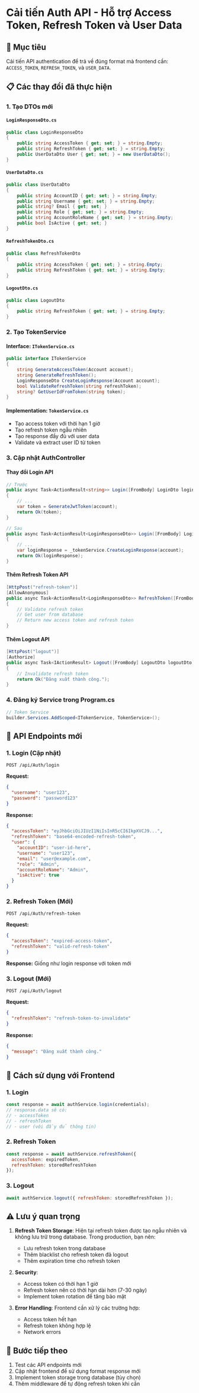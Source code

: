 # Cải tiến Auth API - Hỗ trợ Access Token, Refresh Token và User Data

## 🎯 Mục tiêu
Cải tiến API authentication để trả về đúng format mà frontend cần: `ACCESS_TOKEN`, `REFRESH_TOKEN`, và `USER_DATA`.

## 📋 Các thay đổi đã thực hiện

### 1. Tạo DTOs mới

#### `LoginResponseDto.cs`
```csharp
public class LoginResponseDto
{
    public string AccessToken { get; set; } = string.Empty;
    public string RefreshToken { get; set; } = string.Empty;
    public UserDataDto User { get; set; } = new UserDataDto();
}
```

#### `UserDataDto.cs`
```csharp
public class UserDataDto
{
    public string AccountID { get; set; } = string.Empty;
    public string Username { get; set; } = string.Empty;
    public string? Email { get; set; }
    public string Role { get; set; } = string.Empty;
    public string AccountRoleName { get; set; } = string.Empty;
    public bool IsActive { get; set; }
}
```

#### `RefreshTokenDto.cs`
```csharp
public class RefreshTokenDto
{
    public string AccessToken { get; set; } = string.Empty;
    public string RefreshToken { get; set; } = string.Empty;
}
```

#### `LogoutDto.cs`
```csharp
public class LogoutDto
{
    public string RefreshToken { get; set; } = string.Empty;
}
```

### 2. Tạo TokenService

#### Interface: `ITokenService.cs`
```csharp
public interface ITokenService
{
    string GenerateAccessToken(Account account);
    string GenerateRefreshToken();
    LoginResponseDto CreateLoginResponse(Account account);
    bool ValidateRefreshToken(string refreshToken);
    string? GetUserIdFromToken(string token);
}
```

#### Implementation: `TokenService.cs`
- Tạo access token với thời hạn 1 giờ
- Tạo refresh token ngẫu nhiên
- Tạo response đầy đủ với user data
- Validate và extract user ID từ token

### 3. Cập nhật AuthController

#### Thay đổi Login API
```csharp
// Trước
public async Task<ActionResult<string>> Login([FromBody] LoginDto loginDto)
{
    // ...
    var token = GenerateJwtToken(account);
    return Ok(token);
}

// Sau
public async Task<ActionResult<LoginResponseDto>> Login([FromBody] LoginDto loginDto)
{
    // ...
    var loginResponse = _tokenService.CreateLoginResponse(account);
    return Ok(loginResponse);
}
```

#### Thêm Refresh Token API
```csharp
[HttpPost("refresh-token")]
[AllowAnonymous]
public async Task<ActionResult<LoginResponseDto>> RefreshToken([FromBody] RefreshTokenDto refreshTokenDto)
{
    // Validate refresh token
    // Get user from database
    // Return new access token and refresh token
}
```

#### Thêm Logout API
```csharp
[HttpPost("logout")]
[Authorize]
public async Task<IActionResult> Logout([FromBody] LogoutDto logoutDto)
{
    // Invalidate refresh token
    return Ok("Đăng xuất thành công.");
}
```

### 4. Đăng ký Service trong Program.cs
```csharp
// Token Service
builder.Services.AddScoped<ITokenService, TokenService>();
```

## 🔄 API Endpoints mới

### 1. Login (Cập nhật)
```
POST /api/Auth/login
```
**Request:**
```json
{
  "username": "user123",
  "password": "password123"
}
```

**Response:**
```json
{
  "accessToken": "eyJhbGciOiJIUzI1NiIsInR5cCI6IkpXVCJ9...",
  "refreshToken": "base64-encoded-refresh-token",
  "user": {
    "accountID": "user-id-here",
    "username": "user123",
    "email": "user@example.com",
    "role": "Admin",
    "accountRoleName": "Admin",
    "isActive": true
  }
}
```

### 2. Refresh Token (Mới)
```
POST /api/Auth/refresh-token
```
**Request:**
```json
{
  "accessToken": "expired-access-token",
  "refreshToken": "valid-refresh-token"
}
```

**Response:** Giống như login response với token mới

### 3. Logout (Mới)
```
POST /api/Auth/logout
```
**Request:**
```json
{
  "refreshToken": "refresh-token-to-invalidate"
}
```

**Response:**
```json
{
  "message": "Đăng xuất thành công."
}
```

## 🔧 Cách sử dụng với Frontend

### 1. Login
```javascript
const response = await authService.login(credentials);
// response.data sẽ có:
// - accessToken
// - refreshToken  
// - user (với đầy đủ thông tin)
```

### 2. Refresh Token
```javascript
const response = await authService.refreshToken({
  accessToken: expiredToken,
  refreshToken: storedRefreshToken
});
```

### 3. Logout
```javascript
await authService.logout({ refreshToken: storedRefreshToken });
```

## ⚠️ Lưu ý quan trọng

1. **Refresh Token Storage**: Hiện tại refresh token được tạo ngẫu nhiên và không lưu trữ trong database. Trong production, bạn nên:
   - Lưu refresh token trong database
   - Thêm blacklist cho refresh token đã logout
   - Thêm expiration time cho refresh token

2. **Security**: 
   - Access token có thời hạn 1 giờ
   - Refresh token nên có thời hạn dài hơn (7-30 ngày)
   - Implement token rotation để tăng bảo mật

3. **Error Handling**: Frontend cần xử lý các trường hợp:
   - Access token hết hạn
   - Refresh token không hợp lệ
   - Network errors

## 🚀 Bước tiếp theo

1. Test các API endpoints mới
2. Cập nhật frontend để sử dụng format response mới
3. Implement token storage trong database (tùy chọn)
4. Thêm middleware để tự động refresh token khi cần